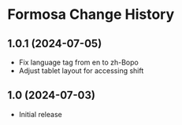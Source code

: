 Formosa Change History
====================

1.0.1 (2024-07-05)
----------------
* Fix language tag from en to zh-Bopo
* Adjust tablet layout for accessing shift

1.0 (2024-07-03)
----------------
* Initial release

